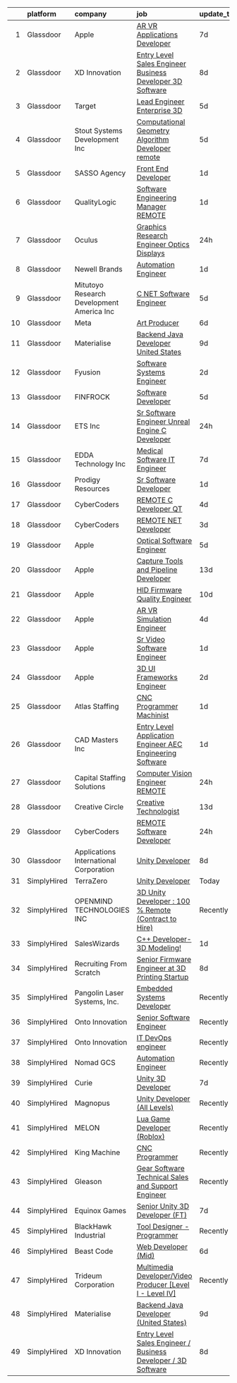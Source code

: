 

|    | platform    | company                                      | job                                                                                                                                                                                                                                                                                                                                                                                                                                                                                                                                                                                                                                                                                                                                                                                                                                                                                                                                                                                                                                                                                                                                                                                                                                                                                                                                                                                                                                                                                | update_time   | location                       |
|---:|:------------|:---------------------------------------------|:-----------------------------------------------------------------------------------------------------------------------------------------------------------------------------------------------------------------------------------------------------------------------------------------------------------------------------------------------------------------------------------------------------------------------------------------------------------------------------------------------------------------------------------------------------------------------------------------------------------------------------------------------------------------------------------------------------------------------------------------------------------------------------------------------------------------------------------------------------------------------------------------------------------------------------------------------------------------------------------------------------------------------------------------------------------------------------------------------------------------------------------------------------------------------------------------------------------------------------------------------------------------------------------------------------------------------------------------------------------------------------------------------------------------------------------------------------------------------------------|:--------------|:-------------------------------|
|  1 | Glassdoor   | Apple                                        | [AR VR Applications Developer](https://www.glassdoor.com/partner/jobListing.htm?pos=121&ao=1110586&s=58&guid=00000182afc0cc50a1182f265de440bb&src=GD_JOB_AD&t=SR&vt=w&cs=1_b75c1c08&cb=1660806024651&jobListingId=1008064548798&cpc=F41FEAB56D215062&jrtk=3-0-1gans1j3pm6pb801-1gans1j49imbv800-5b18afaa85b6f89c--6NYlbfkN0BvKrLyj5gPmtZO9T8euul8TCxuuKNOtzRJOomxnwSEodTz2Bc-sPZlbtkML8D-m4oxb_hpOtMKg-ZWAJOl8Gt0osaIcQnV1Vxg6fD3dWLJ_HF7jZsKhKZ-5fAeIli_bHF2Z_f6m9oie3yysZsUZa-WVwUykagV7lo4oQuDqlIsPXfjyAUmt8roO81QEDD2VfgID3RxXGexyrZOAZ7iLHuqEfP6KVMFpeRoiePizykJCZh9GsvspnYnx8vvcxBpwYnBmfsyZF12AmmLbadlxiZ2msPookhXdYPKsnNXBM09VNyO430je2QUbX-o_O6dX23TMQ0MqRYcrH_uD9vA8D-xlf4EnQt2kAPQ-DxDiuK0CJCWVyRYPfBWJVxvYtkALbrAn2MLnw9aIeIT9RCxm1Ggx_kb6Qhz1LzJm8VQe75OoLAAz1ReaBqV-KLdhjO1BickZubXQOfIZ0l_hRlz-dCqkZIMbIMA0JAjT2Pt0syUAf7IsjnsbaJ-JhZ5ZnX_Hv5XdqUO9Q0mFT8TRpw1RXt4WiyxTLuvnq95xHuX5weCh_AL0J48BbQTYP_pW0rgXBkigirY6lpOStGaGKoXUgobql0agqB4CXgXeTB0I8R-6Zqeg3R_yo61_6IzEfwSD5JE7yV_LRGkeaCfK63GoBrE69CfbW2ME02qYL8HUX9cJOtyv5hH61aadF_rW5jEEbmZ1KQ5jwnYaCRCScNox5ep1KAgYBMUUfNeB9PogVBAIZyoiRwsaiGI8xdvclYGp-2bC520xWbtJuRVgw-Wpg8EupMErQEfY-UMEk7AXpU-YewRnY9lio_Z2VgP_Id8LthkVpjwaAVs1CXHhX7x-9JaeIlxSk7GCtUDE_jrrWD5Q16mw2GWlYhdurKGsXIK5bzGRriDIm25pJUBCEcpC-K3-Ybd0zfWHsLToE_CfV-YpzOxTVKSNOnb8GEEXkq8MfH56diqS4snyQ%3D%3D)                                                                                                                                     | 7d            | Boulder, CO                    |
|  2 | Glassdoor   | XD Innovation                                | [Entry Level Sales Engineer   Business Developer   3D Software](https://www.glassdoor.com/partner/jobListing.htm?pos=101&ao=1110586&s=58&guid=00000182afc0cc50a1182f265de440bb&src=GD_JOB_AD&t=SR&vt=w&ea=1&cs=1_697b4843&cb=1660806024649&jobListingId=1008063503685&cpc=0EF3FADC52EC4A72&jrtk=3-0-1gans1j3pm6pb801-1gans1j49imbv800-fcc29095d2886ff1--6NYlbfkN0B9Op9wxLavPNegy54P_VDr45TSOsGIXq3H7h47uAB4N6YjmxkM9B5EAsAQzz7DMkZudRtCGk6xeR5SMKhWwQbXLah5POcBuR5gNtG59EUWhSu4XLWFIUasIF3Qe6kwkFuSACJhbFr1Cdhr-Qp0W9S-GD7sz2T_1YDbmtnJ_aK4t_flXZsLnGaF0VH_BtPW4IFASwG9aQ9fmYudavbKYd-Tm9SfDfF_eWfDBnSsxHAMmfU4bOUz3CISOZf5LGqvs9vxzU7pjIwS2eZvlxUEJNKSe3cADSq5E7qqCoLcByto-RGwpPSNECD6v1g3msqhaqNuSDqiVwDDglK1MSWlwDKHS57JoG61bDPOgc10hV7wvPF3nAzGxCbtyu4L2ZCzRTtZiUhwH6yu4ArMf7AW2Yqsswah51nP-KK8VqSNXdpSifWbhpctqEzKs1MV2vcQ0_5eACW4WTECfndfK3gzBPt3n8Ao7TEeWkjF3yYul-UConWF84nBrCJQB922a8v1p3A9eqfHacySuu4ccGJr5K2d8Q7W8TRIErMNA4wAOocMV_yKS_VkW3M7)                                                                                                                                                                                                                                                                                                                                                                                                                                                                                                                           | 8d            | Lone Tree, CO                  |
|  3 | Glassdoor   | Target                                       | [Lead Engineer   Enterprise 3D](https://www.glassdoor.com/partner/jobListing.htm?pos=111&ao=1110586&s=58&guid=00000182afc0cc50a1182f265de440bb&src=GD_JOB_AD&t=SR&vt=w&cs=1_9a422a41&cb=1660806024650&jobListingId=1008069146475&cpc=A0637F14311B9419&jrtk=3-0-1gans1j3pm6pb801-1gans1j49imbv800-3992d1fb8ab91c66--6NYlbfkN0AgONBeCfCTVljpwzR96jFX3mtyFC--n153CYnqiKkqIbEzGownH_L0_wgVvmdp1a0UCKt7E4BCK2dbF5cSy_IXG3Uiy2bw4-zcr0ryoOsVIvCOYGO0C6egkpXSYG4ZMXJvaW4PqXTb70dbGapyVsY24NyPej7AAS02ZyTd6l7wg9XjDmItQPlW6-mS1jgAi9rw8TZPJT3-ItyKDwY54DFg-2r4L3ArIsKTr5YHaxoOV578WxZVLKWxxY2B6EvO6pUTGvL_ayzYV-5CO_QV5OYrHPJEo06w5MyA6DpCCa8b7FC99o0LozrX4XI2W9yRzzv806IsOfd-4ZP2vGp4PW9nC1CxoYyK1DyC3Nsj99_Bnn_3t1QGtiMLUNMUo8Ga62snW7OT52qlww0wMHLdnzXweDgEpjB1dm-XhIuxcGugGDykdZIxZOPW)                                                                                                                                                                                                                                                                                                                                                                                                                                                                                                                                                                                                                                                                                                | 5d            | Brooklyn Park, MN              |
|  4 | Glassdoor   | Stout Systems Development Inc                | [Computational Geometry Algorithm Developer  remote ](https://www.glassdoor.com/partner/jobListing.htm?pos=125&ao=1110586&s=58&guid=00000182afc0cc50a1182f265de440bb&src=GD_JOB_AD&t=SR&vt=w&ea=1&cs=1_faf4d3b1&cb=1660806024652&jobListingId=1008068532321&cpc=9DC6E4D8324653EE&jrtk=3-0-1gans1j3pm6pb801-1gans1j49imbv800-e12497c75120b3ab--6NYlbfkN0AsXV9WN2S3o5diz3g1at_QZ5Gi5Gxzp0weY4lP-XR9orPxeaGHf_WREul9PBlXEI8mAh-CLS6DMeSOhTqdj_H-21ghZ3EIwNUWvAreeqcSg-FEOksyyusDTvDkiNxIAUUb2sRTlE0GP9qKA_PACiFcSXYBNA4zM8FdwZIH8JZ3xaEelaybRhKk2YBqXyZgfchAm1QwBLpWZEZ6z_kikgrFzzhXFPYhwRfp5Qr3mE9sRkwj5-6QYFMHQ7k-wOHIJAJFxlG555ejuAsmR-agxI2mM_FPQWVgYFXciv599RmmCg37I3_wyK3L3CW3pzt8WLf778I8XorHReQpeKJUXkbt0sLAJy-cqFMz-E0vzVdA45vovOJH52LLWMHEoBLWxNpibAqeKiOiNCnHlvNR8ygv6HJaTHSNSlD2BsObpwDgG1Dai40cdNmz19TmmOA0kh4kog8cYUhjIVq7sgAC-55pZDgq2iTGvgXSaAcoihSjfILpyQnEVH91FwS--zRzOoNNxanVM2ppALXFNLxVyvkSpoUXlNzhIbA%3D)                                                                                                                                                                                                                                                                                                                                                                                                                                                                                                                                                       | 5d            | Remote                         |
|  5 | Glassdoor   | SASSO Agency                                 | [Front End Developer](https://www.glassdoor.com/partner/jobListing.htm?pos=108&ao=1110586&s=58&guid=00000182afc0cc50a1182f265de440bb&src=GD_JOB_AD&t=SR&vt=w&cs=1_233c445d&cb=1660806024650&jobListingId=1008073896575&cpc=1160948BCBA38B5B&jrtk=3-0-1gans1j3pm6pb801-1gans1j49imbv800-34292c2698b34dd7--6NYlbfkN0C_Trxy-ZqughH1JRyqNjrElYiQGaKhfd0eYY4e43qsGRNGMDs7g8-XKABpk5d_E8GiRUVAa7u4j6c0nPxrK-TWhA8X9OGgURgwMagSesS8d24-UtxDuZIrPQGhD2ufYvdMCfxYXWMgivFasQ_Xg2vDuzawDeJyZqKE3jMpuG8BAUa9ctcT7ji03AVvOHJIm5PNLfz9mHrs-ISO5AwmF9QNnlR9xP48WqJs-GhwxeHTPOVEc1I8_cS_gEUQOlBwHMvMlm4e-LUXF9nM98NasoVKUKRQTSUg_WY3-Z05Gq2BMXpvP9igjAdMsdecLdLm4TQRvxiEXg41CM5qa_l3-KpQNOFdqOCh3OIPsVqfc15TkMnqvyThRBz9Q7ODBVMuT31HokWQE6Nir4DrIqoH4DDEnoRGudq4uur7AEisHMjGWVsqXACakRRQVBMvzwhuZYVKGkoRk9FyIV4wBBM9MjIEKRHH_96XYs_kJnWru6KLcDPeH94R1k-HGeOAlKyU3esPqF1Xa00XA6SRoFCYvmtC)                                                                                                                                                                                                                                                                                                                                                                                                                                                                                                                                                                                                          | 1d            | Remote                         |
|  6 | Glassdoor   | QualityLogic                                 | [Software Engineering Manager REMOTE](https://www.glassdoor.com/partner/jobListing.htm?pos=110&ao=1110586&s=58&guid=00000182afc0cc50a1182f265de440bb&src=GD_JOB_AD&t=SR&vt=w&ea=1&cs=1_2b6afa69&cb=1660806024650&jobListingId=1008073824667&cpc=9C938E8DE9AD6C02&jrtk=3-0-1gans1j3pm6pb801-1gans1j49imbv800-795e608e30adb745--6NYlbfkN0BfCVyGhJxQhQGQE8P30JU6-n5_jcSKbz7MAfWG2cdpnhs4LI7VSGEDl4AuAd2u1ba6yxZBg-MnV4VG0Z-YyW9bFB6tUFEAG8aWiq49re7C8bR3kt3W526vugmjUzwtbf_wr5SxVZ0aPVGe_7hyTO7C_q_CPaWjtRtZTVfGj6cM_83jEF1o8GGf9CJakkdWCizEZnnU1r4T8gUsU3N_VVGl0xdP_Dm_B6GL2_WH64xAXavdid4y46q3lG9UDe6_pSa2_eiAEG2YTC4L4lxJ5t2wdh3eudE6J9OM00gB2VdpHp0uH7q6eY_yXlI6_OcJGsCM3PoAvsPQiveCu3gdCJFlKXcphO3xmk2ILCoy6skVWS0q1UdDgFOPoHn70ebSlUg5E2ZPNEXU9zl-z1y6OGeAP5xyKioFA9UqcxvQm3ShMwRoUWMID7X91UkG3EqR3Idb_5RtMmNB_jTrlkPT1kUMNI_k0Nu_nvGFH-C3g5rF9j7wYmt-8kH-hRAGYTJn6DkC4wAxCp8mV2LPrz6vLE7P)                                                                                                                                                                                                                                                                                                                                                                                                                                                                                                                                                                                     | 1d            | Remote                         |
|  7 | Glassdoor   | Oculus                                       | [Graphics Research Engineer   Optics   Displays](https://www.glassdoor.com/partner/jobListing.htm?pos=115&ao=1110586&s=58&guid=00000182afc0cc50a1182f265de440bb&src=GD_JOB_AD&t=SR&vt=w&cs=1_054f1d09&cb=1660806024651&jobListingId=1008077457927&cpc=84DBBAA61F05C438&jrtk=3-0-1gans1j3pm6pb801-1gans1j49imbv800-ef44fb719727a8bc--6NYlbfkN0DYl4UJW4r1Vl7FEn6T9F-rD9lpC-0oMJVSiWjK_MGUd8e8cHXcpv6KPyjLHZEfqkXGgj9g3yMP8WBskLw8Z33akGOFyRhnVvFUcab6l4hdzH_rbNwh_JgEQd7Civ74f2U5AHnFCbn-WchGtEeP2VCWodfz_h3UWLVa38femHmi7XXVvL8zU76LUIBe236O9d5Mk7yff3H_GmyL6mmC_nTbBT3pwiSUlYnYjSjq1igkFWzg9tXPxsxKcuYz4wzEDK8x7aYCKm_xS4rXQgMzDuQeY2rTYYTMRkCOz05cp5cEksMrRf7TbpciZWAxve4iATcBD7KoMBLpYN7HO-YZIBmIDyc7UMZtLuJ87IhHh61QsLUKDBLLR2mrM2_EJgR-wY4m03cDAgCoR4gBQ9JxoWG1NNdAXK6KMTUQIHw5KdV3mtyS5iL3vuast_gAS_VBDSUPsIpeZj4_5LBZ8cZGCr5kwTkzOVzdDoZ20HliNC_fDQx3-zlVowenSgBFvgak24vEc1ttK3sAi66n60xsuoC6IvQzd5QgVi5hLh5UaGxZ9EDQXl_35zfv02sYSNVw0FaK4g80WsdTriRXbkBWFsinnvek2cHhiTJpwJCNj95O0iGLm112bEBTp77XAn5ydqwLqXoeYXS1Q660NMhJxqOS-zZo_VyrmJpEK8NFDIKtd5S16i_9k8iR7CObFbQRB2AQT_EteV2C74DtxLcTzOHipd3FAz60LjxuNV_8vAW3hhQBl-PyfJuwFp2z-3_YnlwSn3vT3zGdMvR7v8mSwNKakJZlTtOAMkGFdiKACs7iOHDv9DX_y8spUadH-y_ww7Vdbxqw3evfSOMj4vxFIOaqDYxWkLDnrkxc3WZ3DyhzkA5pXe0rOoHcE7Cr-AIa3pLxwuOfu2u7lC3ENfldUX4pTcf54xLGgpggo06pqcVFO9mYn83B91We9saZ0W0hru6SoRFY1ANzD9C0VNPO39ZzBTdpDnLaeP1p3D4QWGl9HvMmF4BE1SaZo6xRUj5ITRUDNGj2-tM8Ce40PAFynSchqTowvf8-kvMtUYUjd7tz55XLL9R2Wm1u6zxV-PTi4lc%3D) | 24h           | Burlingame, CA                 |
|  8 | Glassdoor   | Newell Brands                                | [Automation Engineer](https://www.glassdoor.com/partner/jobListing.htm?pos=116&ao=1110586&s=58&guid=00000182afc0cc50a1182f265de440bb&src=GD_JOB_AD&t=SR&vt=w&ea=1&cs=1_6ae72b0f&cb=1660806024651&jobListingId=1008073569850&cpc=59DEFF8D475298C3&jrtk=3-0-1gans1j3pm6pb801-1gans1j49imbv800-ebba202c7a0ec3ec--6NYlbfkN0DgI9mUJGg91kfPxHLTvfViF2fFQD1U1kAkLqAf5-umbza-ca_jniaT-aW2k5UX7LYcahClVc5SwWynSyxpsnKkcTAK2XL7akMkFGVKGKbcjtKUORysFlgjWhByPqapuSAj96hoYyTVa2RYn2eLpwxHJSXAyMEkyjqcVeENCuH6k1nXko1HjJfYCHLqBPzUtZiW0HJYFDEyQEWuUciNLrsES9sYq1FIgyDp5fTe_JwzF2Z6V3UjsluPe3xPfPu_LYjyPCK45Rq3HZJwMVmgXghADwKKdBDUK0QJKXUWJSbRsrwJ1LHDVmPKy9nxUUblLzLMrYlUK7qpiZ4BsRBiubWqjkrvxyUqxgFTwmIdggTzz5dHtfjVY0I3XAHwQ65UfeMMJbm05x4gzpKSCAH1fKZEWAr72tIEUItk_MnpKWONXJr-9qXrQ7FX6I5E3VqCg84phkolf11KgBfdxSGn8-n2kGTYMH5MPfBsXIZLE1QiA1-vzV3InJGo4OG4ICzpC5I%3D)                                                                                                                                                                                                                                                                                                                                                                                                                                                                                                                                                                                                                       | 1d            | Jackson, MO                    |
|  9 | Glassdoor   | Mitutoyo Research   Development America  Inc | [C     NET Software Engineer](https://www.glassdoor.com/partner/jobListing.htm?pos=118&ao=1110586&s=58&guid=00000182afc0cc50a1182f265de440bb&src=GD_JOB_AD&t=SR&vt=w&cs=1_77d26571&cb=1660806024651&jobListingId=1008069331181&cpc=48B9F4758953335C&jrtk=3-0-1gans1j3pm6pb801-1gans1j49imbv800-1fa32d082029c0a7--6NYlbfkN0BvrjnhlIknunj6B5uFGHHla5BSmGDnouF8_mjReNBU2kRZZ3EzJErpeKkwjhl_gNlOonS223EpcDz418rPQe9hZBvsr5e32Dip9nBxY3QrX5Gj8SrLFgwfUSatyqQnAYzpZMin40eVS1aAVjGReKFSRgtxwmdeBcbsy8hsAWrdYyTbd1IRKXDUsW6FY_bCxc1pJpNo2D6fViL2yN2wmTSmwAqdBiCYBMTJpltSVom_OQuKbu6_uRU5BXwgKEH1TUjS_rL3e_8ztixeRrG2ZfSuKKC_wBG8nq52-_WyOMKsEOt9QkM5X7ZxyJuGFWClbomNd-4kJ1HlWKAWA9ueLo175IxIwYvNOlUWHGoeZPj8Tc9vlOazatgG3vRPtUb0QoVrDGcrsc22OgxTg_s3qJ3aSyojdkcX7Ujxugn3Xr8i_msb574qn_jigy5pn4R9ozg8J-7RZMsF82GWF5QToRVl8CCcCEe7361Vvb_MZbNEv7X0r4ysdJh_G12U_1W8E4FTuseUSzZR4sBF6e7tTt-F34-WJYHYsfgjnDEtTZQ17egA9t1vuvQnjXV-DoGFQ6JFFxNJA5Vn8ZhwzW-moTbVdwH5F-efRGvwM97SasKZGMUZkysuhWZpUhg2vTFJsKweAtLieWclwqCFycLc_nH5d9eiar8K21p9DweRFhi4PKi-_2CMWG_JabS5gtySAnI%3D)                                                                                                                                                                                                                                                                                                                                                                                                                    | 5d            | Industry, CA                   |
| 10 | Glassdoor   | Meta                                         | [Art Producer](https://www.glassdoor.com/partner/jobListing.htm?pos=109&ao=1110586&s=58&guid=00000182afc0cc50a1182f265de440bb&src=GD_JOB_AD&t=SR&vt=w&cs=1_9d7f0d54&cb=1660806024650&jobListingId=1008066993499&cpc=26740BCDE5E48596&jrtk=3-0-1gans1j3pm6pb801-1gans1j49imbv800-5293d12ed70ecd43--6NYlbfkN0DYl4UJW4r1Vl7FEn6T9F-rD9lpC-0oMJVSiWjK_MGUd8e8cHXcpv6KPyjLHZEfqkUe-DEG5DLncYtxj5Ng2P1MdxZ6we5-b-TxXXxT4p3WfuMOS6eeo2YYiu3Ya7-YBN8W9Vb8XxYk-hurzohN33Mfeiwcm9KoinKFNpS_ywbpJrmciguyW-2E5ACJSwZacq0yDh_M0fCB1N8puws5envSkQYo8jM1DgC4LdrTgu5oLe2QlxBNfxTrsd2zm-QyjKi6weu1zt8NA4T5KchsY42m2eEpdq_miwOZXywHyITN13ECv28N66r4N6wjWTdOJcbyvK4IWgCO2J7XDWJLK2I9W5NJVNAnmHMne0PG4DJKxmYNkd0h5JPT2Miqf4XpHg5md3D1U1rAd3RJiwT7DdwZppxUDnabvJhfpjsVcxgl0_S2F-Fmn_gbqf_w9ow6nj6bANeoodlUxkbf5TkBoL3Lu-sZzvh-CxIiVv5XlbuOvWwA4KIdBYb1WhHbrH8_5zBrYwMOMoLs-pzo0tnl9LVLW91BAeBxSKxnkKxZ_SkJQLSgCmO6WVP2GZKGjg13yz9w30jAPwzziFtgKqNOf9aad9p4m6cnoX0vFKdD8saQfDw1K5nx-YmxJ-sOivbTfQCsqYkxMeO3_C-w_fC_UpNBC1OvFWlfKRBHf_5wx11-0qj83Z-CgDYT78pHmn5XchASKRvrUSiMLDx9CS46Ox8d5IjZWjsgYRJnkFtAQJeySMN1p34Ns6Fr9aVE7wVGFVyZ4WF-06ZJM4nX_UG-mE59AhPNrI0dM4Wvs1enmv2ZShjIqCvMYtmgNE2xix09M2GEp4GmdommG71Xi5iaRMDrjjqvfoHLjHBiV2mO6RnXD55mk84BlSXg7MJdOtZiqGgvkzaVWZ_hlXetGxqhx3eN4LMHwvnSW0kZ3-iveqvj_NvDylkl6bbppHmKJY0vXhG5FvDvh6YGKhPKLiXrUsdyrIDsk4HM9UEsdenbKwMos5x4eTeAwXV1EyVkla9LhQNfJDVsi1knMxh3D_uuhp8mjtXFw7WMuea_viz-k6Z31R_2H7wWue1IrgrhW9gNt6Y%3D)                                   | 6d            | Remote                         |
| 11 | Glassdoor   | Materialise                                  | [Backend Java Developer  United States ](https://www.glassdoor.com/partner/jobListing.htm?pos=105&ao=1110586&s=58&guid=00000182afc0cc50a1182f265de440bb&src=GD_JOB_AD&t=SR&vt=w&ea=1&cs=1_8d8babec&cb=1660806024649&jobListingId=1008060202738&cpc=CBEBA1A9D941894A&jrtk=3-0-1gans1j3pm6pb801-1gans1j49imbv800-c4c6e99263ad4359--6NYlbfkN0BL1DyQYBK1tHwoBciZhChALBxjrhsy8rFgUIA85pUFUSZki7QCCX0KaKFUgx5MoCQmRuyGr4UelCcJ1-hwMed_gB_A6H0V30eQ0ToJyMcZ3WzPxkdcppo2abEMz_rgbYuxWw2l6HU_V9wS-qIvunPixN4VFnN7CZwbMHNeQBZ4mCdtdQa1gHVCncdk3iwZNQz8TjyvDv32AAbLe9EQasJTL-zJTwyYiY9kofJI0WdR0sQScj2OqcKyHbTfCyBxW5CHp5GrO_QPf9UBZgp9XWNSvFY8Z-lsgJkyx6WlSwhaRNrPsl8jVdFZ7sXXOGSM-wM5sbmr_LxwKluy8zbe_8BWz1WdpmZQZjZ-oZVLbELDe4ETtgz9d9sfkmTEB1cyx1QWADDu2eKrayu9TvvbvmLPXeS4meCiQRYNwodrMeMkP_gI-oC4u4SDPyjzS_178G1puhxrdRaUc-CmbyMwXhbUmBzoGkVqdJok3OwxMLf40HGNKb66bwHSDuAfMclMxJKzO-L8clpCdEjNoMckdrxB)                                                                                                                                                                                                                                                                                                                                                                                                                                                                                                                                                                                  | 9d            | Remote                         |
| 12 | Glassdoor   | Fyusion                                      | [Software Systems Engineer](https://www.glassdoor.com/partner/jobListing.htm?pos=107&ao=1110586&s=58&guid=00000182afc0cc50a1182f265de440bb&src=GD_JOB_AD&t=SR&vt=w&ea=1&cs=1_82ebe6ab&cb=1660806024650&jobListingId=1008071915846&cpc=DED3C32E22E90A94&jrtk=3-0-1gans1j3pm6pb801-1gans1j49imbv800-48f2af892763c95b--6NYlbfkN0Csp2FiL39GNDK73G_P0QPFfpF5BZ9v6YHigctqHQ2M13e0PZR75kkz_4IhkFSftQ4reePSzqe3GJ8jirgFVa9wK2RF4ChlL7u0wJIsoRwJMl0CvF2395U0DCPdSyhyedED1AHsGxi2SGR-xCbYqaqPjJf2H-AIY6Ackim0peh-ke9Ob_nuwX2Pbioe1YUDV6ZrMLSpx88UXcv784sJDkRlEV4s1yZ3Lqk2-UJ3tp0d4U8afsDIXZUNHqWu8iPYUPobAIWfbgvqVeqXhSfLH2QBtRd1oXULlevZTkrMDW0GKbe7xg6n-nN19BGuHFDYPgR9_cM3haL8g0bvbhFyAAmDKktibSiaYcitz-YphogAwYBTlxsgTho1sPJmssRcm0UTZsavyCB4oFNnhjmYjC_VvyfdJ02mL1A02RCHkuhsx6OK4MIIFkYN3FTqUtox5IF1EU4tgXn63JHbSLt2S_YEAtrloZJ3ERiQ_UIm2F-jwRGH2P8bxQ6HU8-p-Ep3KFbOkxsFmvLHxw%3D%3D)                                                                                                                                                                                                                                                                                                                                                                                                                                                                                                                                                                                                   | 2d            | San Francisco, CA              |
| 13 | Glassdoor   | FINFROCK                                     | [Software Developer](https://www.glassdoor.com/partner/jobListing.htm?pos=104&ao=1110586&s=58&guid=00000182afc0cc50a1182f265de440bb&src=GD_JOB_AD&t=SR&vt=w&ea=1&cs=1_b94eaba4&cb=1660806024649&jobListingId=1008068417466&cpc=63DC0C03592DB700&jrtk=3-0-1gans1j3pm6pb801-1gans1j49imbv800-0910969e98328d17--6NYlbfkN0C3s6SQssVyjM0TBjXC5cY90NsFTu6k7iXDnyh6Xjam_XRXsCqThxlI8Cv2kIeznDBVQkBy_bmiackllL0mRxdBja76WxcV4k0SMYXzPpY3I0Y9vO5UVWnOzXjsNhbr3YMQ8ZRQNHOx5CpdRCSLRySE4x9ZfNjbHoeUaNwQavKyee8wxD_nMTHJLcjP25jHiIiP9hzFlwLRdtsZVxdXZmKfjOjeWCYs7JKlxlI8fMkDGnynTQEzEEJycFZY1lm9H6UeXE9tMxI7ZADyKkSzG48s4Rj-AdwsT6aKPxSUB3QNYCt60Zal2u5JjusFcAg1wr7cHLysk6Zs06n2UoXC03oZjnFlTqzrLMFylsFToxk70YiIWG2hgcWaznfIz9dR_wEFgrGXdp_JZUQOQ1FSL8xQ2pL13aUOWIaq52enDTT55wf6Xxlne7cnh8AEN-9QT6bHG4TtJ7gd8XGovxM1DR9fJfOu8OCS1eGDgQgT6JPfAe-9l1_kt-JTV54VjmfYn5QsKGgU_XP_JQ%3D%3D)                                                                                                                                                                                                                                                                                                                                                                                                                                                                                                                                                                                                          | 5d            | Apopka, FL                     |
| 14 | Glassdoor   | ETS  Inc                                     | [Sr  Software Engineer   Unreal Engine   C   Developer](https://www.glassdoor.com/partner/jobListing.htm?pos=112&ao=1110586&s=58&guid=00000182afc0cc50a1182f265de440bb&src=GD_JOB_AD&t=SR&vt=w&ea=1&cs=1_2fd40d46&cb=1660806024650&jobListingId=1008076526481&cpc=D5E11A5BC695825F&jrtk=3-0-1gans1j3pm6pb801-1gans1j49imbv800-bbf0eb7b3e9377e3--6NYlbfkN0CdNy9g2aZANdx64tcJyvWC4Dh9hlXtf0GcMh6TvyMiE6AIPqQPqecK_sZn2J-LffgSo7ctgry6v4dXyDHO80Qn1FJ58EOyEHMZxqQarSSQnF9REy9be9Z4Olizzju9BIDTX8b2W8Ho2K5yQIjVIKBFfJXWJmZt2U0lXPTcHHt7qDqZDtEZqVLW3CfABCpQ2zrQI7joUO5gVh72FRpSBSHbsoq__rj7hfKBQwnO1Gsdc3MYawnm7KJSAMOB3wT8tRFnv3l1718se22EAd1MIBzAZbOWSPI8wQKoXjpefjOIkcuHjjqhbGtLB3luWO5VqjM6qK71Ii3-gmjhuMpw3IdJZS4IzmIoeBjmGfJcfqx-d_Mcv_Yg0tIhmVEzXqu7OJqYouZjhZYWCnrMVmPbdo33CUUb10GiCHAOXumnp7Xz5nfpl1YHqhWbqEmbvM1SY5NSWmenCxrHY0a414QzLypOFCZaEXLjAIp8mJlas5KID9YJ7OGwaWwc2y8dbesRZxV-vVDteRRXNTV4U3inqVLL)                                                                                                                                                                                                                                                                                                                                                                                                                                                                                                                                                                   | 24h           | Plano, TX                      |
| 15 | Glassdoor   | EDDA Technology  Inc                         | [Medical Software IT Engineer](https://www.glassdoor.com/partner/jobListing.htm?pos=103&ao=1110586&s=58&guid=00000182afc0cc50a1182f265de440bb&src=GD_JOB_AD&t=SR&vt=w&ea=1&cs=1_9ab9ca53&cb=1660806024649&jobListingId=1008065944831&cpc=21B3A9F41BC607C4&jrtk=3-0-1gans1j3pm6pb801-1gans1j49imbv800-7cc50fcc63543045--6NYlbfkN0B3sgPb40-H7hVZRZu7CoZW5l_-KOs0rj-0BWCQPmAJaNy73U3xhyMMtg_0tkH2fGJ_eHAAw3bP6FHx-4eqq_VJw3HfE9j37JpdUMMLf6P51ADcD0uerkhTDMh0aAs_RdZr_kdU2pJVSS0RfU7sh_j9KRuyQesgbR_wigObMTzbYYTIjat_jtSqUWOudHCaQUiaOz_513OIrVHeWa3LddBDD_QsGqmzD5BMaK5SQnuwyU486NyBA9VUDbcWowPBBV_jGaJsf_u8or5zkoPMzP3WMbOaU0w6uES8B0jmsLxYTrhT1Y6CuUf8oBx_5UL1lBHF6ypojShrCdc4dxEyVPqhHP7hF9sPVVbtzyGJp48DgezolvmvaimED9-7Oh0FuHc6qbx5TaRwH1R5cCUmnFcYYuKnRTAiWnpO26avGFCrciT1E7hsz4nPNtIj6OSU-5ye5B8HLl2UHiWiUjSnyJZu0g1lsAOtEHMaDZBVUE7jzn5We83ynz9ElzlLy3CuysUpqSN6met3acD2juW6hA1P)                                                                                                                                                                                                                                                                                                                                                                                                                                                                                                                                                                                            | 7d            | Princeton, NJ                  |
| 16 | Glassdoor   | Prodigy Resources                            | [Sr  Software Developer](https://www.glassdoor.com/partner/jobListing.htm?pos=106&ao=1110586&s=58&guid=00000182afc0cc50a1182f265de440bb&src=GD_JOB_AD&t=SR&vt=w&ea=1&cs=1_4d9e600b&cb=1660806024650&jobListingId=1008073502263&cpc=20E46BB5786CE82A&jrtk=3-0-1gans1j3pm6pb801-1gans1j49imbv800-404555c049bc27ec--6NYlbfkN0A2ztIwgPcC5sUL1oQzLFCSvVVkIkslVOnYdQ0mpSfPA6NpMWu6Kno4nnrYB-fWKcufpT5xOxPe2qCsSX5um4scelRw14WwX33UYcL6KO34QeC8INwRzUAPtwFkNlVpOdX4f4P1DQp2fZ-UJ251JBajJ815MIKFs7XVquBdwSk1fsH67WzqITEoiy4zNby8cnu3w32JCDV2QJEB08k4VvADaEyuVB_RtHYHvFhV1leRTQSes3FFNjXJcLA9kdFzTLOJiyCfC8qkqpo_tfYhwAqPaeaZjLIdjpxkRWU50Psyc8yUpxyCuT3nXWxcnTEY04-2_bkISvt1y-j-ublwnyOd6tAxgECTzLxnlm16jmm8-I2Wrb_wsEuKpnb59-fZg53aGqnQinbNeNgnQPwEU8yTi5oARfRKMv18xgz6QJF6DL4ZgMP1GnPOPV1770G9-mckIZc1a8VO2v-VcVGA0SoCk2NhQGaR0paA092ErvjTxoQ2Kku9FoCaX-_XI7JDXy7K-xKQp4PTbA%3D%3D)                                                                                                                                                                                                                                                                                                                                                                                                                                                                                                                                                                                                      | 1d            | Remote                         |
| 17 | Glassdoor   | CyberCoders                                  | [REMOTE C   Developer  QT ](https://www.glassdoor.com/partner/jobListing.htm?pos=127&ao=1110586&s=58&guid=00000182afc0cc50a1182f265de440bb&src=GD_JOB_AD&t=SR&vt=w&ea=1&cs=1_a1b1e835&cb=1660806024652&jobListingId=1008069963679&cpc=6FC5BA77C9A4CD78&jrtk=3-0-1gans1j3pm6pb801-1gans1j49imbv800-cad9982a20831e69--6NYlbfkN0CpFJQzrgRR8WqXWK1qKKEqALWJw739KlKqr2H-MSI4eoBlI4EFrmor2FYZMP3muM0nZ3jVFn6OjyX8lnlIvQSPl855XDa4mLHmKI8g5YUM7lWlxLINCGgqHQL17ttJf8l1toRW3ZY23HP2E8DdkHw3Nd82TT7G0jSYvZp8yNPx2WVUoXNqclNqZ8HDGjMTv1jfmyKYnJJRz_M5_W89LgN4qdPazqE6X4cbFuAWDUnrP_7N5zJn2-D-Cjos407QTKEWjJyG9usLZG4N1hnqa2F7-DxXp7T39ao3s0g_FUAs5V5lE5ulQkpzd2CDMyCZvXhA28K4ez7pqS6uPrY8M3kmUt8NrT0NosPh-O3KfnHsZvDtNK9BH2HKOGDc7TbG7d6Sn6GqmoJVyUdWAiocrvmVQu7pb2aM69uD4AE9iyOLdKPJXVM60Rje2b2bk9QvjKwPY-CyCmeY-KYf5wct8N4v7fhK500PILAHOvNNumXK_LYk6QTJI0tktay9hk-VRv_1toI-PSRCa7LVAw4gierOEk1TegvjIPVb9ZVgZoTT-v5DyLFnqy08CuJMHcBeHVF1j2RKJvSfQiqPYHsyebLd1CDgpvZ19PhYiR978f-SGY7iDZTTXqHs6c5z9tLICwF5zNAxxtqq05T2p3QBKKBlwKci2JUU5EZkAqnsQIn3IxrQY_vCZCE4k1be-ohBwkNA0b8JAEg3CZwXf0EAcYSGKz6an3sBBqHWzj47XdHNdqX6qEO_PJWTJpDnfDWtkB3-YZ9Mx6CEULLX7TgQssR8snYTxWv9i9N7yuub-Gs0p2YC9W0dH_LpaSelFWl_mQvBRaZ-jd30CEYzfqm37bEZz5NbxB1cvwDrcfUhN6rpRa149DYtU8vHhTlrPlQn1BB0ATkYenDrSrZjB5KN7uf86_XEZCRyFgzsdAbzKmkqwPVa_E6rqoUQQ0s-f7lbQ991to-a76ZZ68lfCyZnUHIWBP53B3YfqRA%3D)                                                                                                                 | 4d            | Cincinnati, OH                 |
| 18 | Glassdoor   | CyberCoders                                  | [REMOTE    NET Developer](https://www.glassdoor.com/partner/jobListing.htm?pos=128&ao=1110586&s=58&guid=00000182afc0cc50a1182f265de440bb&src=GD_JOB_AD&t=SR&vt=w&ea=1&cs=1_2b9ef8bb&cb=1660806024652&jobListingId=1008070663315&cpc=6FC5BA77C9A4CD78&jrtk=3-0-1gans1j3pm6pb801-1gans1j49imbv800-b7fe65005df2308b--6NYlbfkN0CpFJQzrgRR8WqXWK1qKKEqALWJw739KlKqr2H-MSI4eoBlI4EFrmor2FYZMP3muM1u3aJAL27Tt6PRo8f9CAuALLd4bCxpPIunkFnrsDvSQ2D7XOz_Piisowb4cylKTYTmn7Ul5rq-xMmUvGLRPI7d7LXuuXMbiRHLaAnefsTleS6Lq3r6g_TufW-t3WTKRCd2aprDrVYv_aKgeuyWmIeYImx_l1oyM1s3PGfMpiqWKQW2ZHDNhee220hdvHkdW9_VbHG2Xa-IomvYle4FXilrR_pUl90HNyaYY7u2rGHrLevaZ2zvBnIJNLLo41eXzN8hWg9uh8Vzyo0sdPrlgiMQ44CvCmTx5tDjr6MJG4kctAfxoNP4A27mqqq4r0M9YkpDDix3rkVXXYrqBt0NMz_N6WxWcCPpA7HMA6Vl7IX2Dzu94-pLyVFP4g4uYjJanOxPyVAv9bH5HckQQeznr17r7nXYQqs5YvkZv8bgQbIBZxjTi4UYHakVpYqMfzT6H3IZrrnKfZQ2uHKEY08_CRmxyNQCS1lsqwgCqWUCO_m4onBxTUMjLqnRv-vY9uRizFwvrd03fUdq5VSddOdi7_KsodwOZHW2brVicE899sTMGD-7MLX3k7io5IwGx3XAO1pXVpq-bg-jsVedlTY8UY_NlWf0NmV-LG-c9SBnm-5sk7VACNv74vyPdKuEbq6aF60rbphRJ1uR-097mzPcCci59MtKy0ckVTOzyHRC8MMWuw5NqjKaZM6ZzcFXljPn0AelHNdsGVYe40gj1axtPbtDBIk2vB0esp6ePokN1jd8DEPCp_iJsI7dU9p1U_3KiB4a57m0DMMCYLxXybmO0CgvHHRWKbQq-wZEuGO4MP2-IjmQe7KSy2Zsc8FrXPMergTlWLMWZmoN0rT1x82VNFDCOBFsHns-L0SOBwwb0iJHl9--3pJk7ZoPe-0gtjGV7gjrDMdk8Kf37gS42IgGQdeINu1YkMqwXYzHT43xPRfyAg%3D%3D)                                                                                                     | 3d            | Mountain View, CA              |
| 19 | Glassdoor   | Apple                                        | [Optical Software Engineer](https://www.glassdoor.com/partner/jobListing.htm?pos=119&ao=1110586&s=58&guid=00000182afc0cc50a1182f265de440bb&src=GD_JOB_AD&t=SR&vt=w&cs=1_15b1c435&cb=1660806024651&jobListingId=1008068025900&cpc=47CFDC01B3F81FAC&jrtk=3-0-1gans1j3pm6pb801-1gans1j49imbv800-b6b42597e8ee089a--6NYlbfkN0BvKrLyj5gPmtZO9T8euul8TCxuuKNOtzRJOomxnwSEodTz2Bc-sPZlPHrT5BCwu4Szv4lzjJONXvJ3BTvvRYeBchmpLJ3QSPNXT95TSE-fyXyrsksEdsvd4nowb2Xb3TQZjQbS-YF-EQXtJ9BrfhQXWtmAgae5N7q8b_KV0xC3y5a05XxGq1oBiDP-aQWPab1cx9jdgw0VBXt52MenZKOPlEqNWr_vIvTn-U1rHzp6-TkzPewyJ0piCaUevszgPhOWBkX0cFnF8wzpUvyAO9yOkZCoQbqF5i9J8A9XSP2DAGboJtrrdsI51g-ras4ejOVKDVPy6toAFIpKP-UKGSbw4k4pZtLZ4vZH6jN44TdIfAU_CuHAlBLVZclngcwoQ2GDXuXr84Or1qGEXfaiq0ccXF_F5ZM28lVii1T0mIm7LRrLoHTzPjtoMoEXP8px1zirrBucOjBxEKkuJVYd2caNR1jc9uu7whuxV36zPPLa4J-nybR7iIKIAk4p-fdG7oBFVdC2LcRaMjN_QkUPR0aCiU8Y6TIU4lkBee1me0Ov34KCDBMIjrAelh3Kh6YO_SRXtBqd2CpYjCBasAYIMSzyzo87sRX3a-Hmyf4xF66p3uqE8d_ibkBS_j5b08wlzIbZb4TugddwqwJfzUEOZH4hMmuC_bZ93bZKPLu3GF1hftwkxfli_OIJf4tvXduO_E51sKn49Ld3wUYEbuxYarrLRdhRTxD-8epi80RXUsMyjd25TTQd_ULgmKMhfaM_JFK6lGj-K14NqZIQQNN4wgog7qxabxL0r6tgCqEL1VMkm9mU1tZwha1ek_LJqZAbRt6PZcU76jdkWKEapekWnEBDaj8IzBoLpASX3aehkNMVvTyfR3-fKnlXDzWomEUVSols7gC3ehEIZXULeHWfL_9biWql7r3HYOTupJ0YolYj9GyB3pAn0b9okFRllXq3_T9fBQP24H4pJvTDVDlAb0C9)                                                                                                                                    | 5d            | Boulder, CO                    |
| 20 | Glassdoor   | Apple                                        | [Capture Tools and Pipeline Developer](https://www.glassdoor.com/partner/jobListing.htm?pos=117&ao=1110586&s=58&guid=00000182afc0cc50a1182f265de440bb&src=GD_JOB_AD&t=SR&vt=w&cs=1_85ac0173&cb=1660806024651&jobListingId=1008052189527&cpc=654405A9B1E0A9F5&jrtk=3-0-1gans1j3pm6pb801-1gans1j49imbv800-7bcef8f5c85d0b92--6NYlbfkN0BvKrLyj5gPmtZO9T8euul8TCxuuKNOtzRJOomxnwSEodTz2Bc-sPZl5OJ9R4TJsNdDu2ApFQIPGJPGkllptrPR6gcXv24uF8KF5K0eof58-j9gIyWQRukioGN-2xYLwx7KSiW-ERs_QKJFirOmJas5mUre-q3CzPE8Ul0fFc6Sn7mKisA21ZwoWE47QKbTcjZDleAOjE7j5mEvoSvle76MY2Y_uTCQh0NYx9H4kKqxjkwpGvpU2lniWjK2RFXLbZ1L6VPXCzkg3-TDQyc8MQPR0Zzc_COJbwPPv-SaCV0PNwDY2USPIfs6CiO7JUMI0WMqKrpV6K2NLIDX7phsugud95cyzBvlRtKskIFC9cJTE5uTvC20hCdyj89FI3lji5QC93gur4Di4cdgjwIauG9IDE5Xe6x0r-_Nxldc_5Ht-KW24dGYfpL-YNtjtUl-o0DFSHQumhnx6XVKOoC8XmaXCPWRdKjEIMN3biXl8mJkhedYxlhtIYLaVbg1TGsQkDIENKbq323kCc5z598VIA44AopDYLp5I8Q1T_62Fg-b9zE7YsnJNJpIiDBxEMaT4clLTmdHRqc2srqVE5dVfLIQ0y5QtZxrtnmW9dtlJObBjVGDZFVlbGG1qFR05R-y1Ffjw-wuDPvy4NA97bXp0XvMfsUY4tcXOjGywlRuhqjrptnQLW6vVqal98YAo_sr6oXtdBo2bv_AbPrfwOBj65DkDjXzIf_ui7aXEbzinvebMGiEZiM-bQrYWDud8hOyCbT2WCQei8c5IxLWW1-2omYH2iY8bSkCVq-d9mIb-2-mQN4GIl-mxWXmzKdPqB__lya1wCsngnMtHDL3-usJAxu-4Zl2dFUJ2F4jvNCA4QegVCg0JHKKsU3JblLSxDhQa1_TNVzvep0JhfbxNgwjH9caX378sJ9KzM_8__6gymgvquOIaYSTlIc_FeHj96JAWrFIm3iTRvZFyIf4-WkyB-Wx)                                                                                                                         | 13d           | Culver City, CA                |
| 21 | Glassdoor   | Apple                                        | [HID  Firmware Quality Engineer](https://www.glassdoor.com/partner/jobListing.htm?pos=129&ao=1110586&s=58&guid=00000182afc0cc50a1182f265de440bb&src=GD_JOB_AD&t=SR&vt=w&cs=1_66cabfb2&cb=1660806024652&jobListingId=1008059181741&cpc=B101C867B3EF2D75&jrtk=3-0-1gans1j3pm6pb801-1gans1j49imbv800-807a2117380c2965--6NYlbfkN0BvKrLyj5gPmtZO9T8euul8TCxuuKNOtzRJOomxnwSEodTz2Bc-sPZl8WPllYOnI2hKM-j0xUHxfAShv0h7VgW02w1Ebr8X3R-0O2WidqHagjDJjV1KUuEQFzHB3DrX3bQxRorIxO12xJK_u707a8Z3QnmSFlX7GXzREKzUgyB1sm-vTnq2Dm4zTuq_0PYYUARY92AD52ghP-zIZOP1P0MgUDsXGClIj6xX3x7dDhauuMMK8j2rZYBtjeWjOjXELQuleEbJ2-4NIONnc4y4Hc9qQq7xabMVO1aTKpKto4-tvJ482x56j8aVbSsWuXQvdMtCrv3ivoUyAzwLzEg7w_b9cPd8o5J4L7Sni3HtDA-V6IwQxGiomaXZqhvHVmTfH5puRSYc3jFFxymGHMsPhm2KH9puK4NJx-Sg4StZw7Rq_cGjwCxrXJDDPBHvd9BbSHm9ko1DCsmatErLI0WU2wrHe1zL5eMU9sJZNJ4GAnDxuCToxys0fa6PZOhORelshkDHI3IvJPvHO_Pn4rK4RimtR72rl6IrEFHpfFlm8ijQ-z4K8gaXZmav4INfP70VYhrU6O4KcxUkfc46Tw5nU-pOyZ2ZI7U7_OIRZpZ3MRFpPdHDJjP_SmTsVhlNGhm8DDYnX9LHnwi8kamkbW5rkOqG40EuN91-Yc-2Rh3N1GVfhT_s166rI5lmKGpOrm61Moq4rQDKHyw6lXwSVgDwVzeEIGJ_nPYaPqzY9-oXPBMOhsxUZdve6Wf68b_XOrt2WYn8ou4ONbrVQea3fgM6v3FE_qS38YNApqCsssDBmKkUSqH71c5e1-Z0rorT-IGzK4AtZ9VceRACC4wveauQz9qIN8WSuIRJfBT7BATyCNZjGPr6swI1_BW0-f2NlQw_oAEZgl_zzVhyBVMTZFqcXCB5uciVOflrPIJuaPzB5wh-DJdGnZphrQNTiRiVLifIBlxWMzcS-Gg7967f0JGTVZK_)                                                                                                                               | 10d           | San Diego, CA                  |
| 22 | Glassdoor   | Apple                                        | [AR VR Simulation Engineer](https://www.glassdoor.com/partner/jobListing.htm?pos=126&ao=1110586&s=58&guid=00000182afc0cc50a1182f265de440bb&src=GD_JOB_AD&t=SR&vt=w&cs=1_3b540e98&cb=1660806024652&jobListingId=1008069556235&cpc=9908D8D4413DBB8A&jrtk=3-0-1gans1j3pm6pb801-1gans1j49imbv800-2a2d5f88512afb09--6NYlbfkN0BvKrLyj5gPmtZO9T8euul8TCxuuKNOtzRJOomxnwSEodTz2Bc-sPZl29JElYHfcoRyptQvj7xlksNjqFc_MgW3HIux-PsLXem7ql2HF_xgIll4e1mk-IPxHxAs_jjXKT9jGLRMvFBEvhATFgYDoAgbUDYXXoTYXaQrnf0pqUSl1BbjVFbwB0hfJCitAISmlAzwNwNULfuKhwu6BmH2q4NQ4VsJrdXsiYmvFFLUQNOhn4MtDirg9N5ggUiKjEBsZUF4UjKhDksjAEQQwWiwbbKk2_QQ5-Pu8rcOQFhLhq206c7D-GKQeWqxWDnUpEWB6Jt21HxO5mO_YKoKT9jaZDXDqmpuy_U9LocvA2IX4x7H2Q_1Qzso_KslQzZJAiB-XabVm4Crgrvn5ohHJU4OMGWKopMZCfUETXxXhpa_-j35ilrUsP70TJEz9BYdZTievpHzHuqHu0ZgZta33cmJJpKoP_Mwf3du9yaWVYtFQvZ-XYXAdrkovw0xfDMpmfGymyoIFGv6Jirv6g-D1vLqCl2pU-gTe5eVb5ISpr-7d3x9Jw8zemivhxlz-oAFW2xQs37pxB39c1XOpDuyLDoEKb5YGHKnI6vwKc3o8h29VO6B-cxN7r_bPupJ2vismZcZaJDefyAq_DMCEiJg9r1hql6Ww8Vb3lcuWlhH8SlKaKN0SIX9xXByxb2Pg-PIsYIL7kynEuQRdbuQ0tuyX4ooqFHj00EKwsXeQ3dO5zsYmS7BZK9JUD7ce-HZposMprQWdBQHsAJtZ_zdknwZVYPOgeCy-rQ4Q8b0xY1vX056OfemABxO4_uebBEcqNhDnVSxrkH8dUwcy_LkxKRGYOmNeXV3Jruv-ndnLIiRDDoGemxtokvyS0cnnUqvKir-T0KpvCsIAmy5-51r6GPSaB6Mjoh94nwIBjPrEbHrjFgPaSJk1r63yILrPCceHZanjU8KxtPHF3eKNwIBSA%3D%3D)                                                                                                                                        | 4d            | Culver City, CA                |
| 23 | Glassdoor   | Apple                                        | [Sr  Video Software Engineer](https://www.glassdoor.com/partner/jobListing.htm?pos=122&ao=1110586&s=58&guid=00000182afc0cc50a1182f265de440bb&src=GD_JOB_AD&t=SR&vt=w&cs=1_50bb7433&cb=1660806024651&jobListingId=1008075187279&cpc=334ABAF5D42DC775&jrtk=3-0-1gans1j3pm6pb801-1gans1j49imbv800-f6fb2b447fcb32fd--6NYlbfkN0BvKrLyj5gPmtZO9T8euul8TCxuuKNOtzRJOomxnwSEodTz2Bc-sPZl-XpHqNXOMUj4wEHwP2Kf4OH2bJL6SpbEx93Jgq3HkLIuVJDDolPYuffleBEXDrgnlKH-XJkKEIP2lZ5gSXBsKOdXF0vV6xlg0gyDOIG-tstgHGK4cSE7iS69FwVhwmNvd4DtCVLt0XIGbVKrjPPWNwtQuLJ9rJWfj7v1aSjSwYyETjJnPRscdPnuQEchdJ0skCTWUae54kZGz9NVj2157OOQWQumhJmc3vQhdP2xxt1_f2rrkV2CceNFcVNxHaYwhL8502RVsiqUgIsADiMjXuWje9EcDIKJtqMXvOfGxbGzfDAkStNCgO19BFvqpsQoaeZqga8e-DNqQnouRDdZ7lVt_9Qq9WN3-rWuIWDJXUySP3VrvvpuhL5QjgF_8WPcYrVbmXRboE4Ti0WOYb3uRFE7dCao21ZKMrz1qBUZ3c2atOSze_-y9cXJt91e7NJUT_IwfZBr8h7X29OPhejzq96ek9bKjjgp1yuAe8-BdEO1UyZe5psSaifsuZzoSVb14gU1EqvqfOEPifjOW2vsXsi_y1Qrz-YQVJJuurhrKEsSJs9gN_WLTs2QLEpmrCARhueK7qAG4fufDNWptyn0Me7I4SqXbNGsHwUmiMoZGeDI5S4KhcsPKQQj0jtbYG9epbtxXVJ9fAnbBE5XElPWudn1cLQMZ73xyhn_-mnT6cZRjsYhqp7IpJI__rCGQWhtUMWxrBsdpdymZWFxiISfvOMPCmvl07rjyHZ8MG4j9rGb0H7tO0b2VpAuhLWTAi3ZbmMS2kSW5LvJ0oCnvz-fvOIlOs54S5kIsVh32AGJePYjd_c-9TSw9TF8ffDqOPb8cd9KyZPABuuJazBv-EUYLM5CAwCDnoBfXBDih5Sb5jE0rqDez84ibA7ofu7mS9cQNJcEEm9YoiMenwjFzcem4fHPY_T4WoGY)                                                                                                                                  | 1d            | Newport Beach, CA              |
| 24 | Glassdoor   | Apple                                        | [3D UI Frameworks Engineer](https://www.glassdoor.com/partner/jobListing.htm?pos=113&ao=1110586&s=58&guid=00000182afc0cc50a1182f265de440bb&src=GD_JOB_AD&t=SR&vt=w&cs=1_863343d4&cb=1660806024650&jobListingId=1008072872977&cpc=F41FEAB56D215062&jrtk=3-0-1gans1j3pm6pb801-1gans1j49imbv800-49a0a698294376d1--6NYlbfkN0BvKrLyj5gPmtZO9T8euul8TCxuuKNOtzRJOomxnwSEodTz2Bc-sPZlbtkML8D-m4pzgMpahLgxDqPQp9W4kLJToXoDTWfsXG3kYYdBYf4dNUL-7d4N0br_u64IwiEd24PJmMi-fDZwHuAfRIl4MrYq1sWWPZEfohc1M4lIFvC657WbHMLCaO-aQH-rs_dPPvpDIt8E5t4ZRJR4SobYsTIMAS0OAY9bSjZ1i87ktt_-cKer_uZPLeqrWwp7nIe8HjKdNdkNbmLfAvp3TXEsssn_e5lkxp1igirykk8GgF33HYAVeEwul4WdJJDvrNFuvakffXsrvR_VlloPHoee3hOtosex85AaXOkvwB63pQut2Ht9aXTHU3caBVhFSGW_ZXboInff4kWnpqtpgmien9VuJ8DBSnBBXlInjA3YPOovXLYRKoU5HbZaLtyvTrIU3h_jyxLUccuISMwYxbrgw0QfO2Z1RorL5AmmDuG5Cb9sdouWajEUl75VoAyCO-gVrKKobBXbCfSF6U5TlpDc-r-vn5Oa_qoWO8mecYbK1lKAaOf19iKqb5Ck-AdQat4_o-jDXk_K0hzkTdkoMOGwSK1xGr8DiyklxhMavqHC0tbGpW-OLdD1fpHtdtSZf6odh8fdBpXU5BdJyvpWfPQr4hLeyZIG0U6avBqoqBC6qipjAeFt-UHcbaB-4vMbAm954wh5vpY3-9Je7kf3DUwCI9Q1-dutRMHE7-aJJ8Lw8aQHsMXRlo3HotbBsYmpcH2lT9FkIf_Afl_JqWqnEMFxWkI4KMq6CnTyv97DjaUIx5JpuYnG11C450seOSEWbygvnm_G3hBJGbKAxvcyyYsv_PG2y7u0wk6HNxwVD0zuqw6rI1jwDNS7mVAfW-ZUcfTIm7wcIKUs2GI13_p2TCUs41hNONCBhhBE9YNg0WxTzROAgsfZ9LQ9PZCUuoQfoDIX5Zjn7E66dbtFkA%3D%3D)                                                                                                                                        | 2d            | Boulder, CO                    |
| 25 | Glassdoor   | Atlas Staffing                               | [CNC Programmer Machinist](https://www.glassdoor.com/partner/jobListing.htm?pos=114&ao=1110586&s=58&guid=00000182afc0cc50a1182f265de440bb&src=GD_JOB_AD&t=SR&vt=w&ea=1&cs=1_c0e35529&cb=1660806024651&jobListingId=1008073900921&cpc=85D4E989D68E6247&jrtk=3-0-1gans1j3pm6pb801-1gans1j49imbv800-39232e3289c3843e--6NYlbfkN0CeLFAsULLhH0_ina76aVyMvKfUXDe-XGjHzwH1tIT6X9vXuPQV95L5sbq2Y80Ji9EIcInbWWXaxi6yKpEwjjdzAw_HepZB4-p2ANZ61gNXGkO5SJw3O_JdXnqYu2iI84K1Weoi7ZUDg7V2RYkoNBetXAzsNE11urkUP2BTQdzaJ1NDSgxP-jTKHmk7ehPRM3QgSoezTFDBuwmfaimoOTXvCi2qXofajP4p-2Q3OVfY8WLJv_0QJ8CsK2-avcbtZcYFFjeAWUNEJEJPwK217lIucaO2re4webgzULBPZb1w3p1Ia5kK0A3jBue4sGF5phjqBMPB1oH_DX2a9t2C7fgM7DVRUKpDLyab_H8CpMtgYT-tfvhOH8f2vus4-jk_mRcp7a4OCYmt5D__lg1U0evQnKpXfynRaUo6VZw7Ew8ZY5Pa-2VezIzbuugR2tyuaU8F5Y4erGnIsOKsEPePjNiGIhMf6mSQNYorwRYwaEKOARkuK8cTVfT28Ui1d9yHCG5yAEM4DJK6igWbQGQvNP5I)                                                                                                                                                                                                                                                                                                                                                                                                                                                                                                                                                                                                | 1d            | Sherwood, OR                   |
| 26 | Glassdoor   | CAD Masters  Inc                             | [Entry Level Application Engineer  AEC Engineering Software ](https://www.glassdoor.com/partner/jobListing.htm?pos=120&ao=1110586&s=58&guid=00000182afc0cc50a1182f265de440bb&src=GD_JOB_AD&t=SR&vt=w&ea=1&cs=1_20bc906a&cb=1660806024652&jobListingId=1008073792806&cpc=E773D000C9BC26FA&jrtk=3-0-1gans1j3pm6pb801-1gans1j49imbv800-aa5e1f2021befbec--6NYlbfkN0Af7IH--f52cTUDwFMUanxXcd3NiV5wYJyzlyk1G5yREQl55-HAat8Cok-cVPLYXkKbVyZHIlDXYNwIm2XdHgLSYdWxPiarxfauFNBspii3JMxBvvQk0SCpzEA4Nwn8mMH45do9V15RgGJufeQOKblBuy5RLcyaCLD3j_LO6cZg7dAEDdPyhOpPy1JZ-3FVPfbOyGF0m9ooFgWCfVxTbOVk40G00EPBz7lrht2_0t3p9_RQTwRBxFYoRaY-AdVbK9DJr3J8gZ3xv-dltPs668_llKmoqbmARhHnJjXQ3bWW9EHxl2QyvPb-d0h4Ab2FgIek2HbcMqJratZhRrewIwDiiw3c1cjdSbVNsXzka33gSdbJ-Xg1K5SQgEOeEsA3M7QtavbKUhxNzvHslPYeA12Nr48etUShrcdsyX8_kuHQgrU2O_8ZeGLz7WkedG-L_vDskTQkgQYV6tQHlxao6n0Edc2-xkr4JSyYoLg9TOvgMuCbWdQxm93mT7Tit9x_7BajslDfoNcIlyAAY7J4WC0-W0RFjnoVVWQyGDrkONVPjg%3D%3D)                                                                                                                                                                                                                                                                                                                                                                                                                                                                                                                                 | 1d            | Walnut Creek, CA               |
| 27 | Glassdoor   | Capital Staffing Solutions                   | [Computer Vision Engineer   REMOTE](https://www.glassdoor.com/partner/jobListing.htm?pos=130&ao=1110586&s=58&guid=00000182afc0cc50a1182f265de440bb&src=GD_JOB_AD&t=SR&vt=w&ea=1&cs=1_e15f1eb6&cb=1660806024652&jobListingId=1008076432098&cpc=8795CF9063CD573D&jrtk=3-0-1gans1j3pm6pb801-1gans1j49imbv800-5bd1c8fb44025f1d--6NYlbfkN0AHXq2vAVwR3IH7wgnTMdWCa3HguypIXx0DFudX-u0zu6XSU0N9gDGCMsnO9yvyAfPzbFobwp49dazQlZqusuPsX7WZrY-I3hdneSuxmNgE3tfdBrWdgjVLhUNF-aqr1yCXfRLBR_uZH6-raFShqlHQaidJ6QvCY_DHCxwVnaz-r_rYbPZ0ea_MWP8nWt-fSNb01YXToRYCoibud54bjS0vLf24UkRuJYFO2mmz1IRfTYmOuJIt0vnYYJTt851F5V99Ibt25z6aVN4rbMEnrPqQT8rXpXV-jbpXumfVOlNO8wbslCHEvVdg5wDbsT0PxD1UaN6yZY4pynoSlSH46JhC-jjhJZYMZ1YguvV19Dm87Bq-6j6FEptcAsRNi2-0zLPdTgye7eU-qsgxRaLO4m67d3q2AyDTs7ls-wSY4AzLmjy_6jHA20A32i9GFDx61cuR3LuvE59XU5IqlckE763OrYurOkM5Bs0SUIpXLwhYNHxmW5oUh3bY016nEnxQYVGGvvelSuxCcQ%3D%3D)                                                                                                                                                                                                                                                                                                                                                                                                                                                                                                                                                                                           | 24h           | New York, NY                   |
| 28 | Glassdoor   | Creative Circle                              | [Creative Technologist](https://www.glassdoor.com/partner/jobListing.htm?pos=124&ao=1110586&s=58&guid=00000182afc0cc50a1182f265de440bb&src=GD_JOB_AD&t=SR&vt=w&cs=1_a8fdf86d&cb=1660806024652&jobListingId=1008052746547&cpc=F583A5AE0DDDFE3A&jrtk=3-0-1gans1j3pm6pb801-1gans1j49imbv800-b74225bc8c59c95e--6NYlbfkN0BPwlZa85gbT4Q3XYQoU_uQn0Qmw9zd_9UNfmcwtqAVud1yvyq1Z4UAlx1bxhDUi3LksnLBypyz1ki1AYlpqBEOtzLCLCRpEUWiYZAxQp35ZwbGwGgfIipNjYJRWVKtqW2P6n0tnODntoOzONS9wOCfDiQdRQlv6VB3BbCCzTOWuLlKKU5TlVCGohBsyoRBJPjks44un5YtWCC4XnqwwzgoaUuJmaKzgcLV0nTQkJ3kBIqc4YU7R8VAAmcO6aWQedix8Oubighii3AX-uKD1YsLAAV8C0PxQI3l4lrr609208Mkz985YWx3yvtvR31qKvgKSnyCdp_k3r1npui2nAeLMeJFCSRBubuuXE9Kq17vmFuVjB9aqFSZPpONHZCcMyoFUARLqVAH6NDEP-yCDXhX4nHzZhpBchOv4lS0v8qeX2pc7zlxydIp_kuuAyBz_vqtga93g0gejRApCZC-affno1ymxZs1y_eY84rzBOR1Pa4t7lczfUYxZdRsqjGO98IYaVHu-dlWVA%3D%3D)                                                                                                                                                                                                                                                                                                                                                                                                                                                                                                                                                                                                            | 13d           | Seattle, WA                    |
| 29 | Glassdoor   | CyberCoders                                  | [REMOTE Software Developer](https://www.glassdoor.com/partner/jobListing.htm?pos=123&ao=1110586&s=58&guid=00000182afc0cc50a1182f265de440bb&src=GD_JOB_AD&t=SR&vt=w&ea=1&cs=1_87b16965&cb=1660806024652&jobListingId=1008077462826&cpc=6FC5BA77C9A4CD78&jrtk=3-0-1gans1j3pm6pb801-1gans1j49imbv800-83e57d91b42208b4--6NYlbfkN0CpFJQzrgRR8WqXWK1qKKEqALWJw739KlKqr2H-MSI4eoBlI4EFrmor2FYZMP3muM1x9lhn86-8veRVxmDes2ZiBDOTkNZZA6bcpk0FlohHOqAIFaNVVZMyZeycyT7WANQPukd1uPRUDdQbikIAcSdw_a5DyZGjI31-ssj4G1icF7mQq0vLqLEczrefgw_7vYLULMV-BXTxrNcDJQCPSq6Q77mF0P1s-LodvN61WrgpLH7VgoRRvJRarS_glQ8gRU7C1kzgQyyrNuRsvQazdCYGqnfPEgcpv9XuWayHxRr5Th90JKzeuSksMKf2h7Op2TYFnXyQ8fRn5eHNvGlUgMHePaqzWMghFAI99qM36eupE5QvnmJmXe94KNvAQrDyJ0oCE1o_EtZ6Qv3Yt88lmeMIu_roxkL_eIDvE1e8GlX5acMsRe4bt23dUFEf6NMjNo-cQMY-dgdOD_D9sYt-j1jyF1IbueMd1UVt1H_qBaByUkJnDu0Xv--7EMhyWs0JUTE7LciRgWEvbbMaCtDQLBDIASfXs0yF8p8bEWcEMIiH7p17HvEtIp4yRoEZMUqC4XAn-xix4vbvAt04nNDS-HdbkQDUSRSJuDBfcfa7gRz3j1JdKerojjnwC6XvwIIHraWfDnoU8YH9bYaLV1B6Edd6LX2TWAc_pQqQJtF8GkcALJELZvr6VsD90sHq8FY1fcDxzsoM2_uuVfUQWV0-mRFw9TDWEJdHYximefCijOXsIsuEVA4LKMem0LG39hJGasf1odTk9vDrQudihe4yRNho1vIOKv5pB-O4lkTbvoZllQIHtAqXqg1oHCUhaLaZM6ttuQNaZpDSzBnMkQlTp5J-eLIFGnApelWkMvaI5f461SIBK7T5vIhEkqLTFtmdeAXvzqFKHTRBG_5iv87QCHOu50kgDf6IDHWuNrBCblmgO-6vbk_F4A4p38mH9jTnrOxtZ_QrFUHhM1SwIu7IfLZvmUCivbUJS2hW3j3LXisaEaw_96EE2S1k)                                                                                               | 24h           | New York, NY                   |
| 30 | Glassdoor   | Applications International Corporation       | [Unity Developer](https://www.glassdoor.com/partner/jobListing.htm?pos=102&ao=1110586&s=58&guid=00000182afc0cc50a1182f265de440bb&src=GD_JOB_AD&t=SR&vt=w&ea=1&cs=1_e25a2468&cb=1660806024649&jobListingId=1008063343561&cpc=3B453408E5782294&jrtk=3-0-1gans1j3pm6pb801-1gans1j49imbv800-d2c8f4e37a635e67--6NYlbfkN0AS3oPsAAmCngCu4U51_2RxXyfS7TdWOFtWPOafNW52IwBtI59ZXPdtfA3svvnxya3IhrtIKjp-_N6sisgsKzSxprYS_YTJd_wl0lpONz31S7cWSlyk53jxFlw1zEgS45L7xh_Qm5NdssYe6ZlPZIHIsG1HV9E73ViLQpOpzxJIQP-E5wNvLwv0J4ilgglH_heXdoGTS3B8LsJ8zaSOTIU3a0yPpdWC9WJ0hgIgcH5tbjLwriBHB94-b3qkVzRuY8nrBwpY_GNAc_h15Gm-LBYydeGn5kvkf3keRj2MEivoXTx-jkUP-9MH3hmoMw3wzXoaXpe_gDZVb4js5Qmj7Kk3lHzQy8tgB_LPMOZGzKuFtIOEcpWY9j5PD58lig1pjYymXpOVGVDE6j-4smkWhxsp3Jwi67ugKd0n69NuXfMUTNRfkTs7b2j2rVQJ4OB_T0gXtNIe5AzbV4X2PTFQnjtQBkVqLqprFHG9RDy9bc2PArZ1j7g-FPFyepTZSJ1l7e4%3D)                                                                                                                                                                                                                                                                                                                                                                                                                                                                                                                                                                                                                           | 8d            | San Diego, CA                  |
| 31 | SimplyHired | TerraZero                                    | [Unity Developer](https://www.simplyhired.com/job/G0YlEBRfNeg2JIQbqU6H_XP-CHUlv2Zfhw4KkozJgLVNGnjlvL_EzA?q=3d+developer)                                                                                                                                                                                                                                                                                                                                                                                                                                                                                                                                                                                                                                                                                                                                                                                                                                                                                                                                                                                                                                                                                                                                                                                                                                                                                                                                                           | Today         | Remote                         |
| 32 | SimplyHired | OPENMIND TECHNOLOGIES INC                    | [3D Unity Developer : 100 % Remote (Contract to Hire)](https://www.simplyhired.com/job/-sJc73nSpFbM6A2wowlNG8GjwnLw1NjzCyzhFWU0laVbp9ll3zEIyQ?q=3d+developer)                                                                                                                                                                                                                                                                                                                                                                                                                                                                                                                                                                                                                                                                                                                                                                                                                                                                                                                                                                                                                                                                                                                                                                                                                                                                                                                      | Recently      | Remote                         |
| 33 | SimplyHired | SalesWizards                                 | [C++ Developer- 3D Modeling!](https://www.simplyhired.com/job/ClDuvi1B4dH8dx3ihk_eR9AJcfucgs9BFIPfJ61VOdzeptNvtaO6uw?q=3d+developer)                                                                                                                                                                                                                                                                                                                                                                                                                                                                                                                                                                                                                                                                                                                                                                                                                                                                                                                                                                                                                                                                                                                                                                                                                                                                                                                                               | 1d            | Remote                         |
| 34 | SimplyHired | Recruiting From Scratch                      | [Senior Firmware Engineer at 3D Printing Startup](https://www.simplyhired.com/job/uijAfOwxQXgGRV6ab-eu9rzH4kYloNDo4uk38n5LiW-ELKYTwIUeZQ?q=3d+developer)                                                                                                                                                                                                                                                                                                                                                                                                                                                                                                                                                                                                                                                                                                                                                                                                                                                                                                                                                                                                                                                                                                                                                                                                                                                                                                                           | 8d            | San Antonio, TX +101 locations |
| 35 | SimplyHired | Pangolin Laser Systems, Inc.                 | [Embedded Systems Developer](https://www.simplyhired.com/job/uJYNe5Gy1-EbWi5_1xqYicLr5QHJyhKaPitIDgN8bSyLghxIKAtdGQ?q=3d+developer)                                                                                                                                                                                                                                                                                                                                                                                                                                                                                                                                                                                                                                                                                                                                                                                                                                                                                                                                                                                                                                                                                                                                                                                                                                                                                                                                                | Recently      | Sanford, FL                    |
| 36 | SimplyHired | Onto Innovation                              | [Senior Software Engineer](https://www.simplyhired.com/job/u2Dc1_hUeG4Y3DqsWQbbswIXwwxCp1FkMhS7NdoMIah6TQtxgKVEiw?q=3d+developer)                                                                                                                                                                                                                                                                                                                                                                                                                                                                                                                                                                                                                                                                                                                                                                                                                                                                                                                                                                                                                                                                                                                                                                                                                                                                                                                                                  | Recently      | Tucson, AZ                     |
| 37 | SimplyHired | Onto Innovation                              | [IT DevOps engineer](https://www.simplyhired.com/job/G9urW9uFb6A4HqLj5k5aCoDW4AxQKvRmaC1EcxE1PXrVDJtRH6Udvg?q=3d+developer)                                                                                                                                                                                                                                                                                                                                                                                                                                                                                                                                                                                                                                                                                                                                                                                                                                                                                                                                                                                                                                                                                                                                                                                                                                                                                                                                                        | Recently      | Bloomington, MN                |
| 38 | SimplyHired | Nomad GCS                                    | [Automation Engineer](https://www.simplyhired.com/job/0MSRg4QFJMq72JCHVjyYFT1ge1Zipw_ugn2XrXGdA9oDVV4GrjSopw?q=3d+developer)                                                                                                                                                                                                                                                                                                                                                                                                                                                                                                                                                                                                                                                                                                                                                                                                                                                                                                                                                                                                                                                                                                                                                                                                                                                                                                                                                       | Recently      | Columbia Falls, MT             |
| 39 | SimplyHired | Curie                                        | [Unity 3D Developer](https://www.simplyhired.com/job/nZ2Ym30ykgJCOuKOjDUvIuHGfuJWRhVKs8xgfTdLiMfzh2fdPaP2Ug?q=3d+developer)                                                                                                                                                                                                                                                                                                                                                                                                                                                                                                                                                                                                                                                                                                                                                                                                                                                                                                                                                                                                                                                                                                                                                                                                                                                                                                                                                        | 7d            | Remote                         |
| 40 | SimplyHired | Magnopus                                     | [Unity Developer (All Levels)](https://www.simplyhired.com/job/vPypX05jFCjXy9ymS1tlMhP8Zpx81wwzBDbU2anSTS_WypcGgAQCYg?q=3d+developer)                                                                                                                                                                                                                                                                                                                                                                                                                                                                                                                                                                                                                                                                                                                                                                                                                                                                                                                                                                                                                                                                                                                                                                                                                                                                                                                                              | Recently      | Los Angeles, CA                |
| 41 | SimplyHired | MELON                                        | [Lua Game Developer (Roblox)](https://www.simplyhired.com/job/4Tf_8gMozkhTz--8epkyAhUGycdcYibeJObtpx4NN-P6zSXZWSHJLQ?q=3d+developer)                                                                                                                                                                                                                                                                                                                                                                                                                                                                                                                                                                                                                                                                                                                                                                                                                                                                                                                                                                                                                                                                                                                                                                                                                                                                                                                                               | Recently      | Remote                         |
| 42 | SimplyHired | King Machine                                 | [CNC Programmer](https://www.simplyhired.com/job/HZwilMAgNVoaNFFe0bFT30aowc_yPzx1uV1N66tL2KC_bOm6gMLplw?q=3d+developer)                                                                                                                                                                                                                                                                                                                                                                                                                                                                                                                                                                                                                                                                                                                                                                                                                                                                                                                                                                                                                                                                                                                                                                                                                                                                                                                                                            | Recently      | Akron, OH                      |
| 43 | SimplyHired | Gleason                                      | [Gear Software Technical Sales and Support Engineer](https://www.simplyhired.com/job/92NL6SKS7QhnnLI6D5PJGJPIyhKakFssQfmHV5UKh7NM60kuBz4BKw?q=3d+developer)                                                                                                                                                                                                                                                                                                                                                                                                                                                                                                                                                                                                                                                                                                                                                                                                                                                                                                                                                                                                                                                                                                                                                                                                                                                                                                                        | Recently      | Rochester, NY                  |
| 44 | SimplyHired | Equinox Games                                | [Senior Unity 3D Developer (FT)](https://www.simplyhired.com/job/HSAOAXDXuxbmUeGrAxox0vkq4EKxjilUqzyCR1UZ9Gv56Crkdbef9Q?q=3d+developer)                                                                                                                                                                                                                                                                                                                                                                                                                                                                                                                                                                                                                                                                                                                                                                                                                                                                                                                                                                                                                                                                                                                                                                                                                                                                                                                                            | 7d            | Remote                         |
| 45 | SimplyHired | BlackHawk Industrial                         | [Tool Designer - Programmer](https://www.simplyhired.com/job/0xEVyljteV1jCZ_abnBA7AxNWYpu_66vNfbXiY1nmc12Xtg460NiSw?q=3d+developer)                                                                                                                                                                                                                                                                                                                                                                                                                                                                                                                                                                                                                                                                                                                                                                                                                                                                                                                                                                                                                                                                                                                                                                                                                                                                                                                                                | Recently      | Milwaukee, WI                  |
| 46 | SimplyHired | Beast Code                                   | [Web Developer (Mid)](https://www.simplyhired.com/job/5YrKlGe_6qenQlxJluqGvX5NKh2LkSKjLGUq7El302V4rrcBcjMjFg?q=3d+developer)                                                                                                                                                                                                                                                                                                                                                                                                                                                                                                                                                                                                                                                                                                                                                                                                                                                                                                                                                                                                                                                                                                                                                                                                                                                                                                                                                       | 6d            | Fort Walton Beach, FL          |
| 47 | SimplyHired | Trideum Corporation                          | [Multimedia Developer/Video Producer [Level I - Level IV]](https://www.simplyhired.com/job/8dfMOgpu3iGje99mRpARvzGM-exCiz0AnstPyBlPgWfwP2_YdDcg_g?q=3d+developer)                                                                                                                                                                                                                                                                                                                                                                                                                                                                                                                                                                                                                                                                                                                                                                                                                                                                                                                                                                                                                                                                                                                                                                                                                                                                                                                  | Recently      | Fort Sam Houston, TX           |
| 48 | SimplyHired | Materialise                                  | [Backend Java Developer (United States)](https://www.simplyhired.com/job/uUCGwWh6vDQ3D1DDSOrF3KWtf9U7hzz2uTHUrMzj50GdJZxLAas4eA?q=3d+developer)                                                                                                                                                                                                                                                                                                                                                                                                                                                                                                                                                                                                                                                                                                                                                                                                                                                                                                                                                                                                                                                                                                                                                                                                                                                                                                                                    | 9d            | Remote                         |
| 49 | SimplyHired | XD Innovation                                | [Entry Level Sales Engineer / Business Developer / 3D Software](https://www.simplyhired.com/job/O4RYl4KM3Sx4V3xMHjmO8QRS1SG93Ptz9UPDjDtw5P7QtY-D96iGrQ?q=3d+developer)                                                                                                                                                                                                                                                                                                                                                                                                                                                                                                                                                                                                                                                                                                                                                                                                                                                                                                                                                                                                                                                                                                                                                                                                                                                                                                             | 8d            | Lone Tree, CO                  |